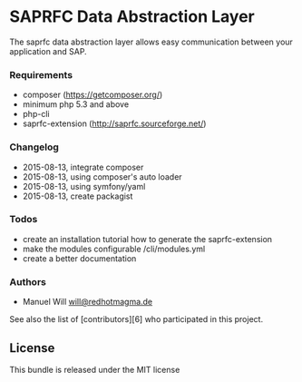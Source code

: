SAPRFC Data Abstraction Layer
=============================

The saprfc data abstraction layer allows easy communication between your application and SAP.


### Requirements
- composer (https://getcomposer.org/)
- minimum php 5.3 and above
- php-cli
- saprfc-extension (http://saprfc.sourceforge.net/)


### Changelog
- 2015-08-13, integrate composer
- 2015-08-13, using composer's auto loader
- 2015-08-13, using symfony/yaml
- 2015-08-13, create packagist


### Todos
- create an installation tutorial how to generate the saprfc-extension
- make the modules configurable /cli/modules.yml
- create a better documentation


### Authors
- Manuel Will <will@redhotmagma.de>

See also the list of [contributors][6] who participated in this project.


## License
This bundle is released under the MIT license